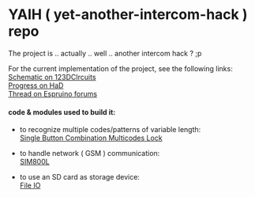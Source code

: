 # YAIH ( yet-another-intercom-hack ) repo
The project is .. actually .. well .. another intercom hack  ? ;p

For the current implementation of the project, see the following links:  
[Schematic on 123DCIrcuits](https://123d.circuits.io/circuits/1176710-yet-another-intercom-hack)  
[Progress on HaD](https://hackaday.io/project/8222-yet-another-intercom-hack)  
[Thread on Espruino forums](http://forum.espruino.com/conversations/277322/#comment12621373)  

#### code & modules used to build it:
- to recognize multiple codes/patterns of variable length:  
[Single Button Combination Multicodes Lock](https://github.com/stephaneAG/Espruino_tests/tree/master/SingleButtonCombinationMulticodesLock)

- to handle network ( GSM ) communication:  
[SIM800L](https://github.com/stephaneAG/SIM800L)

- to use an SD card as storage device:  
[File IO](https://github.com/espruino/EspruinoDocs/blob/master/tasks/File%20IO.md)
